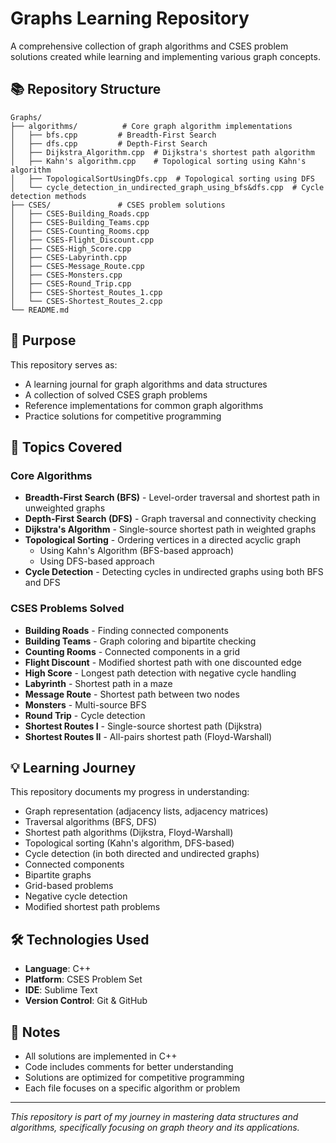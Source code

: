 # Graphs Learning Repository

A comprehensive collection of graph algorithms and CSES problem solutions created while learning and implementing various graph concepts.

## 📚 Repository Structure

```
Graphs/
├── algorithms/          # Core graph algorithm implementations
│   ├── bfs.cpp         # Breadth-First Search
│   ├── dfs.cpp         # Depth-First Search
│   ├── Dijkstra_Algorithm.cpp  # Dijkstra's shortest path algorithm
│   ├── Kahn's algorithm.cpp    # Topological sorting using Kahn's algorithm
│   ├── TopologicalSortUsingDfs.cpp  # Topological sorting using DFS
│   └── cycle_detection_in_undirected_graph_using_bfs&dfs.cpp  # Cycle detection methods
├── CSES/               # CSES problem solutions
│   ├── CSES-Building_Roads.cpp
│   ├── CSES-Building_Teams.cpp
│   ├── CSES-Counting_Rooms.cpp
│   ├── CSES-Flight_Discount.cpp
│   ├── CSES-High_Score.cpp
│   ├── CSES-Labyrinth.cpp
│   ├── CSES-Message_Route.cpp
│   ├── CSES-Monsters.cpp
│   ├── CSES-Round_Trip.cpp
│   ├── CSES-Shortest_Routes_1.cpp
│   └── CSES-Shortest_Routes_2.cpp
└── README.md
```

## 🎯 Purpose

This repository serves as:
- A learning journal for graph algorithms and data structures
- A collection of solved CSES graph problems
- Reference implementations for common graph algorithms
- Practice solutions for competitive programming

## 🚀 Topics Covered

### Core Algorithms
- **Breadth-First Search (BFS)** - Level-order traversal and shortest path in unweighted graphs
- **Depth-First Search (DFS)** - Graph traversal and connectivity checking
- **Dijkstra's Algorithm** - Single-source shortest path in weighted graphs
- **Topological Sorting** - Ordering vertices in a directed acyclic graph
  - Using Kahn's Algorithm (BFS-based approach)
  - Using DFS-based approach
- **Cycle Detection** - Detecting cycles in undirected graphs using both BFS and DFS

### CSES Problems Solved
- **Building Roads** - Finding connected components
- **Building Teams** - Graph coloring and bipartite checking
- **Counting Rooms** - Connected components in a grid
- **Flight Discount** - Modified shortest path with one discounted edge
- **High Score** - Longest path detection with negative cycle handling
- **Labyrinth** - Shortest path in a maze
- **Message Route** - Shortest path between two nodes
- **Monsters** - Multi-source BFS
- **Round Trip** - Cycle detection
- **Shortest Routes I** - Single-source shortest path (Dijkstra)
- **Shortest Routes II** - All-pairs shortest path (Floyd-Warshall)

## 💡 Learning Journey

This repository documents my progress in understanding:
- Graph representation (adjacency lists, adjacency matrices)
- Traversal algorithms (BFS, DFS)
- Shortest path algorithms (Dijkstra, Floyd-Warshall)
- Topological sorting (Kahn's algorithm, DFS-based)
- Cycle detection (in both directed and undirected graphs)
- Connected components
- Bipartite graphs
- Grid-based problems
- Negative cycle detection
- Modified shortest path problems

## 🛠️ Technologies Used

- **Language**: C++
- **Platform**: CSES Problem Set
- **IDE**: Sublime Text
- **Version Control**: Git & GitHub

## 📝 Notes

- All solutions are implemented in C++
- Code includes comments for better understanding
- Solutions are optimized for competitive programming
- Each file focuses on a specific algorithm or problem

---

*This repository is part of my journey in mastering data structures and algorithms, specifically focusing on graph theory and its applications.*

